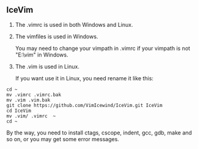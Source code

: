 IceVim
-------------------------------------------------------------------------------
1. The .vimrc  is used in both Windows and Linux.

2. The vimfiles is used in Windows.

    You may need to change your vimpath in .vimrc if your vimpath is not
  "E:\vim" in Windows.

3. The .vim is used in Linux.

    If you want use it in Linux, you need rename it like this:

```
cd ~
mv .vimrc .vimrc.bak
mv .vim .vim.bak
git clone https://github.com/VimIcewind/IceVim.git IceVim
cd IceVim
mv .vim/ .vimrc  ~
cd ~
```

By the way, you need to install ctags, cscope, indent, gcc, gdb, make and so on,
  or you may get some error messages.

